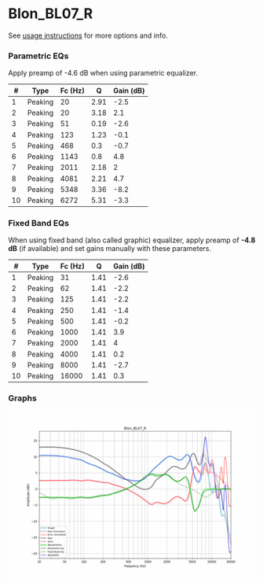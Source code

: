 # Blon_BL07_R
See [usage instructions](https://github.com/jaakkopasanen/AutoEq#usage) for more options and info.

### Parametric EQs
Apply preamp of -4.6 dB when using parametric equalizer.

|   # | Type    |   Fc (Hz) |    Q |   Gain (dB) |
|-----|---------|-----------|------|-------------|
|   1 | Peaking |        20 | 2.91 |        -2.5 |
|   2 | Peaking |        20 | 3.18 |         2.1 |
|   3 | Peaking |        51 | 0.19 |        -2.6 |
|   4 | Peaking |       123 | 1.23 |        -0.1 |
|   5 | Peaking |       468 | 0.3  |        -0.7 |
|   6 | Peaking |      1143 | 0.8  |         4.8 |
|   7 | Peaking |      2011 | 2.18 |         2   |
|   8 | Peaking |      4081 | 2.21 |         4.7 |
|   9 | Peaking |      5348 | 3.36 |        -8.2 |
|  10 | Peaking |      6272 | 5.31 |        -3.3 |

### Fixed Band EQs
When using fixed band (also called graphic) equalizer, apply preamp of **-4.8 dB** (if available) and set gains manually with these parameters.

|   # | Type    |   Fc (Hz) |    Q |   Gain (dB) |
|-----|---------|-----------|------|-------------|
|   1 | Peaking |        31 | 1.41 |        -2.6 |
|   2 | Peaking |        62 | 1.41 |        -2.2 |
|   3 | Peaking |       125 | 1.41 |        -2.2 |
|   4 | Peaking |       250 | 1.41 |        -1.4 |
|   5 | Peaking |       500 | 1.41 |        -0.2 |
|   6 | Peaking |      1000 | 1.41 |         3.9 |
|   7 | Peaking |      2000 | 1.41 |         4   |
|   8 | Peaking |      4000 | 1.41 |         0.2 |
|   9 | Peaking |      8000 | 1.41 |        -2.7 |
|  10 | Peaking |     16000 | 1.41 |         0.3 |

### Graphs
![](./Blon_BL07_R.png)

